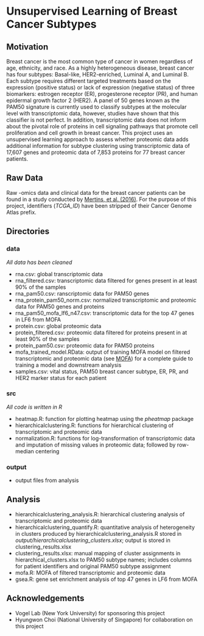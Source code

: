 # Unsupervised Learning of Breast Cancer Subtypes

## Motivation
Breast cancer is the most common type of cancer in women regardless of age, ethnicity, and race. As a highly heterogeneous disease, breast cancer has four subtypes: Basal-like, HER2-enriched, Luminal A, and Luminal B. Each subtype requires different targeted treatments based on the expression (positive status) or lack of expression (negative status) of three biomarkers: estrogen receptor (ER), progesterone receptor (PR), and human epidermal growth factor 2 (HER2). A panel of 50 genes known as the PAM50 signature is currently used to classify subtypes at the molecular level with transcriptomic data, however, studies have shown that this classifier is not perfect. In addition, transcriptomic data does not inform about the pivotal role of proteins in cell signaling pathways that promote cell proliferation and cell growth in breast cancer. This project uses an unsupervised learning approach to assess whether proteomic data adds additional information for subtype clustering using transcriptomic data of 17,607 genes and proteomic data of 7,853 proteins for 77 breast cancer patients.

## Raw Data
Raw -omics data and clinical data for the breast cancer patients can be found in a study conducted by [Mertins, et al. (2016)](https://www.ncbi.nlm.nih.gov/pubmed/27251275). For the purpose of this project, identifiers (*TCGA_ID*) have been stripped of their Cancer Genome Atlas prefix. 

## Directories
### **data**
*All data has been cleaned*
- rna.csv: global transcriptomic data
- rna_filtered.csv: transcriptomic data filtered for genes present in at least 90% of the samples
- rna_pam50.csv: ranscriptomic data for PAM50 genes
- rna_protein_pam50_norm.csv: normalized transcriptomic and proteomic data for PAM50 genes and proteins
- rna_pam50_mofa_lf6_n47.csv: transcriptomic data for the top 47 genes in LF6 from MOFA 
- protein.csv: global proteomic data
- protein_filtered.csv: proteomic data filtered for proteins present in at least 90% of the samples
- protein_pam50.csv: proteomic data for PAM50 proteins
- mofa_trained_model.RData: output of training MOFA model on filtered transcriptomic and proteomic data (see [MOFA](https://github.com/bioFAM/MOFA)) for a complete guide to training a model and downstream analysis
- samples.csv: vital status, PAM50 breast cancer subtype, ER, PR, and HER2 marker status for each patient
### **src**
*All code is written in R*
- heatmap.R: function for plotting heatmap using the *pheatmap* package
- hierarchicalclustering.R: functions for hierarchical clustering of transcriptomic and proteomic data
- normalization.R: functions for log-transformation of transcriptomic data and imputation of missing values in proteomic data; followed by row-median centering
### **output**
- output files from analysis

## Analysis
- hierarchicalclustering_analysis.R: hierarchical clustering analysis of transcriptomic and proteomic data
- hierarchicalclustering_quantify.R: quantitative analysis of heterogeneity in clusters produced by hierarchicalclustering_analysis.R stored in *output/hierarchicalclustering_clusters.xlsx*; output is stored in clustering_results.xlsx
- clustering_results.xlsx: manual mapping of cluster assignments in hierarchical_clusters.xlsx to PAM50 subtype names; includes columns for patient identifiers and original PAM50 subtype assignment
- mofa.R: MOFA of filtered transcriptomic and proteomic data
- gsea.R: gene set enrichment analysis of top 47 genes in LF6 from MOFA

## Acknowledgements
- Vogel Lab (New York University) for sponsoring this project
- Hyungwon Choi (National University of Singapore) for collaboration on this project
